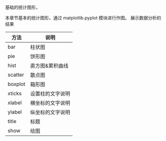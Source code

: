 
基础的统计图形，

本章节基本的统计图形，通过 matplotlib.pyplot 模块进行作图。
展示数据分析的结果






|方法|说明|
|-|-|
|bar|柱状图|
|pie|饼形图|
|hist|直方图&累积曲线|
|scatter|散点图|
|boxplot|箱形图|
|xticks|设置柱的文字说明|
|xlabel|横坐标的文字说明|
|ylabel|纵坐标的文字说明|
|title|标题|
|show|绘图|